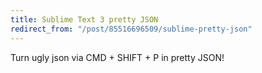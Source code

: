 ```yaml
---
title: Sublime Text 3 pretty JSON
redirect_from: "/post/85516696509/sublime-pretty-json"
---
```


Turn ugly json via CMD + SHIFT + P in pretty JSON!
